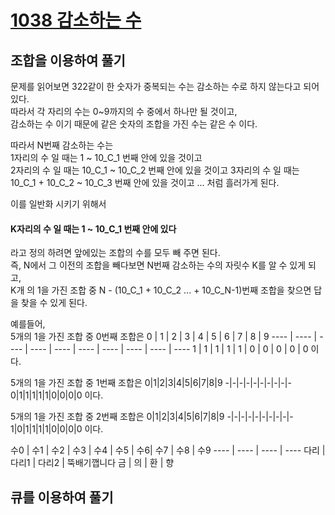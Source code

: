 # [1038 감소하는 수](https://www.acmicpc.net/problem/1038)

## 조합을 이용하여 풀기
문제를 읽어보면 322같이 한 숫자가 중복되는 수는 감소하는 수로 하지 않는다고 되어 있다.  
따라서 각 자리의 수는 0~9까지의 수 중에서 하나만 될 것이고,  
감소하는 수 이기 때문에 같은 숫자의 조합을 가진 수는 같은 수 이다.  

따라서 N번째 감소하는 수는  
1자리의 수 일 때는 1 ~ 10_C_1 번째 안에 있을 것이고  
2자리의 수 일 때는 10_C_1 ~ 10_C_2 번째 안에 있을 것이고
3자리의 수 일 때는 10_C_1 + 10_C_2 ~ 10_C_3 번째 안에 있을 것이고 ...
처럼 흘러가게 된다.

이를 일반화 시키기 위해서
#### K자리의 수 일 때는 1 ~ 10_C_1 번째 안에 있다  
라고 정의 하려면 앞에있는 조합의 수를 모두 빼 주면 된다.  
즉, N에서 그 이전의 조합을 빼다보면 N번째 감소하는 수의 자릿수 K를 알 수 있게 되고,  
K개 의 1을 가진 조합 중 N - (10_C_1 + 10_C_2 ... + 10_C_N-1)번째 조합을 찾으면 답을 찾을 수 있게 된다.  
  
예를들어,  
5개의 1을 가진 조합 중 0번째 조합은
 0 | 1 | 2 | 3 | 4 | 5 | 6 | 7 | 8 | 9 
 ---- | ---- | ---- | ---- | ---- | ---- | ---- | ---- | ---- | ---- 
 1 | 1 | 1 | 1 | 1 | 0 | 0 | 0 | 0 | 0 
이다.  

5개의 1을 가진 조합 중 1번째 조합은
0|1|2|3|4|5|6|7|8|9 
-|-|-|-|-|-|-|-|-|- 
0|1|1|1|1|1|0|0|0|0 
이다.  

5개의 1을 가진 조합 중 2번째 조합은
0|1|2|3|4|5|6|7|8|9 
-|-|-|-|-|-|-|-|-|- 
1|0|1|1|1|1|0|0|0|0 
이다.  

수0 | 수1 | 수2 | 수3 | 수4 | 수5 | 수6| 수7 | 수8 | 수9
---- | ---- | ---- | ----
다리 | 다리1 | 다리2 | 뚝배기깹니다
금 | 의 | 환 | 향

## 큐를 이용하여 풀기
